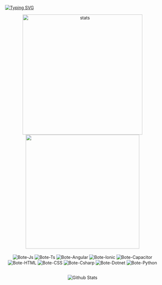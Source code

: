 [![Typing SVG](https://readme-typing-svg.herokuapp.com?font=Fira+Code&duration=3000&pause=1000&width=780&lines=Hi!+I'm+Gustavo+Sinto+Botejara+%F0%9F%91%8B;I'm+a+Intern+FullStack+Developer+working+with+Angular+and+Dotnet)](https://git.io/typing-svg)


<div align="center">
  <a>
      <img align="center" width=390 src="https://github-readme-streak-stats.herokuapp.com/?user=GustavoBotejara&theme=react&border=61dafb&hide_border=true" alt="stats" />
  </a>
    <a href="https://github.com/GustavoBotejara/github-readme-stats" title="Go to Source">
      <img align="center" width=370 src="https://github-readme-stats.vercel.app/api?username=GustavoBotejara&show_icons=true&theme=react&border_color=61dafb&hide_border=true" />
  </a>
</div>
<br>
<div align="center" style="display: inline_block">
  <a>
    <img align="center" alt="Bote-Js" src="https://img.shields.io/badge/-JavaScript-black?style=flat-square&logo=javascript">
  </a>
  <a>
    <img align="center" alt="Bote-Ts" src="https://img.shields.io/badge/-TypeScript-black?style=flat-square&logo=typescript">
  </a>
  <a> 
    <img align="center" alt="Bote-Angular" src="https://img.shields.io/badge/-Angular-red?style=flat-square&logo=angular">
  </a>
  <a> 
    <img align="center" alt="Bote-Ionic" src="https://img.shields.io/badge/-Ionic-white?style=flat-square&logo=ionic">
  </a>
  <a> 
    <img align="center" alt="Bote-Capacitor" src="https://img.shields.io/badge/-Capacitor-white?style=flat-square&logo=capacitor">
  </a>
  <a>
    <img align="center" alt="Bote-HTML" src="https://img.shields.io/badge/-HTML5-E34F26?style=flat-square&logo=html5&logoColor=white">
  </a>
  <a>
    <img align="center" alt="Bote-CSS" src="https://img.shields.io/badge/-CSS3-1572B6?style=flat-square&logo=css3">
  </a>
  <a>
    <img align="center" alt="Bote-Csharp" src="https://img.shields.io/badge/-csharp-purple?style=flat-square&logo=csharp">
  </a>
  <a> 
    <img align="center" alt="Bote-Dotnet" src="https://img.shields.io/badge/-dotnet-purple?style=flat-square&logo=dotnet">
  </a>
  <a> 
    <img align="center" alt="Bote-Python" src="https://img.shields.io/badge/-Python-black?style=flat-square&logo=python">
  </a>
</div>
<br/>

</div>
<p align="center">
  <img src="https://raw.githubusercontent.com/mayhemantt/mayhemantt/Update/svg/Bottom.svg" alt="Github Stats"/>
</p>

